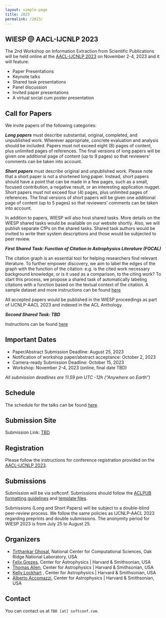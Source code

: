 ```yaml
---
layout: simple-page
title: 2023
permalink: /2023/
---
```


## WIESP @ AACL-IJCNLP 2023 

The 2nd Workshop on Information Extraction from Scientific Publications will be held online at the [AACL-IJCNLP 2023](http://www.ijcnlp-aacl2023.org/) on November 2-4, 2023 and it will feature:

- Paper Presentations
- Keynote talks
- Shared task presentations
- Panel discussion
- Invited paper presentations
- A virtual social cum poster presentation

## Call for Papers

We invite papers of the following categories:

***Long papers*** must describe substantial, original, completed, and unpublished work. Wherever appropriate, concrete evaluation and analysis should be included. Papers must not exceed eight (8) pages of content, plus unlimited pages of references. The final versions of long papers will be given one additional page of content (up to 9 pages) so that reviewers' comments can be taken into account.

***Short papers*** must describe original and unpublished work. Please note that a short paper is not a shortened long paper. Instead, short papers should have a point that can be made in a few pages, such as a small, focused contribution, a negative result, or an interesting application nugget. Short papers must not exceed four (4) pages, plus unlimited pages of references. The final versions of short papers will be given one additional page of content (up to 5 pages) so that reviewers' comments can be taken into account.

In addition to papers, WIESP will also host shared tasks. More details on the WIESP shared tasks would be available on our website shortly. Also, we will publish separate CfPs on the shared tasks. Shared task authors would be invited to write their system descriptions and those would be subjected to peer review.

***First Shared Task: Function of Citation in Astrophysics Literature (FOCAL)***

The citation graph is an essential tool for helping researchers find relevant literature. To further empower discovery, we aim to label the edges of the graph with the function of the citation: e.g. is the cited work necessary background knowledge, or is it used as a comparison, to the citing work? To start this process, we propose a shared task of automatically labeling citations with a function based on the  textual context of the citation. A sample dataset and more instructions can be found [here](shared_task_1)

All accepted papers would be published in the WIESP proceedings as part of IJCNLP-AACL 2023 and indexed in the ACL Anthology.

***Second Shared Task: TBD***

Instructions can be found [here](shared_task_2)

## Important Dates 

- Paper/Abstract Submission Deadline: August 25, 2023 
- Notification of workshop paper/abstract acceptance: October 2, 2023
- Camera-ready Submission Deadline: October 15, 2023
- Workshop: November 2-4, 2023 (online, final date TBD)

*All submission deadlines are 11.59 pm UTC -12h (“Anywhere on Earth”)*

## Schedule
The schedule for the talks can be found [here](Schedule).

## Submission Site

Submission Link: [TBD](TBD)

## Registration

Please follow the instructions for conference registration provided on the [AACL-IJCNLP 2023](http://www.ijcnlp-aacl2023.org/).


## Submissions

Submission will be via softconf. Submissions should follow the [ACLPUB formatting guidelines](https://acl-org.github.io/ACLPUB/formatting.html) and [template files](https://github.com/acl-org/acl-style-files/tree/master). 

Submissions (Long and Short Papers) will be subject to a double-blind peer-review process.  We follow the same policies as IJCNLP-AACL 2023 regarding preprints and double submissions. The anonymity period for WIESP 2023 is from July 25 to August 25. 

## Organizers

- [Tirthankar Ghosal](https://elitr.eu/tirthankar-ghosal), National Center for Computational Sciences, Oak Ridge National Laboratory, USA
- [Felix Grezes](https://ui.adsabs.harvard.edu/about/team/team/fgrezes.html), Center for Astrophysics \| Harvard & Smithsonian, USA
- [Thomas Allen](https://ui.adsabs.harvard.edu/about/team/team/tallen.html), Center for Astrophysics \| Harvard & Smithsonian, USA
- [Kelly Lockhart](https://ui.adsabs.harvard.edu/about/team/team/klockhart.html) , Center for Astrophysics \| Harvard & Smithsonian, USA
- [Alberto Accomazzi](https://ui.adsabs.harvard.edu/about/team/team/aaccomazzi.html), Center for Astrophysics \| Harvard & Smithsonian, USA

## Contact

You can contact us at `TBD [at] softconf.com`.
